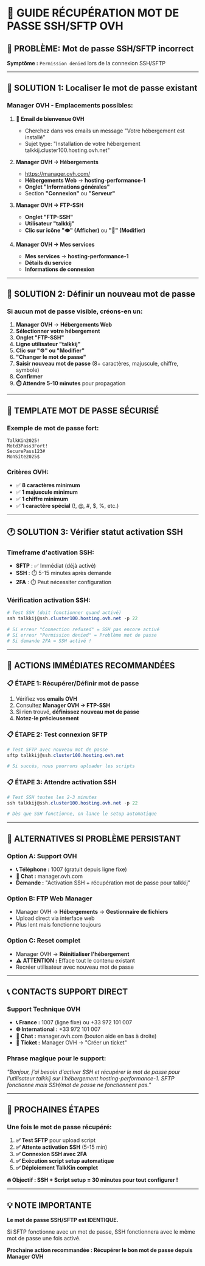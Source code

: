 # 🔑 GUIDE RÉCUPÉRATION MOT DE PASSE SSH/SFTP OVH

## 🎯 PROBLÈME: Mot de passe SSH/SFTP incorrect

**Symptôme :** `Permission denied` lors de la connexion SSH/SFTP

---

## 📍 SOLUTION 1: Localiser le mot de passe existant

### **Manager OVH - Emplacements possibles:**

1. **📧 Email de bienvenue OVH**
   - Cherchez dans vos emails un message "Votre hébergement est installé"
   - Sujet type: "Installation de votre hébergement talkkij.cluster100.hosting.ovh.net"

2. **Manager OVH → Hébergements**
   - https://manager.ovh.com/
   - **Hébergements Web** → **hosting-performance-1**
   - **Onglet "Informations générales"**
   - Section **"Connexion"** ou **"Serveur"**

3. **Manager OVH → FTP-SSH**
   - **Onglet "FTP-SSH"**
   - **Utilisateur "talkkij"**
   - **Clic sur icône "👁️" (Afficher)** ou **"🔑" (Modifier)**

4. **Manager OVH → Mes services**
   - **Mes services** → **hosting-performance-1**
   - **Détails du service**
   - **Informations de connexion**

---

## 🔧 SOLUTION 2: Définir un nouveau mot de passe

### **Si aucun mot de passe visible, créons-en un:**

1. **Manager OVH** → **Hébergements Web**
2. **Sélectionner votre hébergement**
3. **Onglet "FTP-SSH"**
4. **Ligne utilisateur "talkkij"**
5. **Clic sur "⚙️" ou "Modifier"**
6. **"Changer le mot de passe"**
7. **Saisir nouveau mot de passe** (8+ caractères, majuscule, chiffre, symbole)
8. **Confirmer**
9. **⏱️ Attendre 5-10 minutes** pour propagation

---

## 📝 TEMPLATE MOT DE PASSE SÉCURISÉ

### **Exemple de mot de passe fort:**
```
TalkKin2025!
Motd3Pass3Fort!
SecurePass123#
MonSite2025$
```

### **Critères OVH:**
- ✅ **8 caractères minimum**
- ✅ **1 majuscule minimum**
- ✅ **1 chiffre minimum**
- ✅ **1 caractère spécial** (!, @, #, $, %, etc.)

---

## 🕐 SOLUTION 3: Vérifier statut activation SSH

### **Timeframe d'activation SSH:**
- **SFTP** : ✅ Immédiat (déjà activé)
- **SSH** : ⏱️ 5-15 minutes après demande
- **2FA** : ⏱️ Peut nécessiter configuration

### **Vérification activation SSH:**
```powershell
# Test SSH (doit fonctionner quand activé)
ssh talkkij@ssh.cluster100.hosting.ovh.net -p 22

# Si erreur "Connection refused" = SSH pas encore activé
# Si erreur "Permission denied" = Problème mot de passe
# Si demande 2FA = SSH activé !
```

---

## 🚀 ACTIONS IMMÉDIATES RECOMMANDÉES

### **📋 ÉTAPE 1: Récupérer/Définir mot de passe**
1. Vérifiez vos **emails OVH**
2. Consultez **Manager OVH → FTP-SSH**
3. Si rien trouvé, **définissez nouveau mot de passe**
4. **Notez-le précieusement**

### **📋 ÉTAPE 2: Test connexion SFTP**
```powershell
# Test SFTP avec nouveau mot de passe
sftp talkkij@ssh.cluster100.hosting.ovh.net

# Si succès, nous pourrons uploader les scripts
```

### **📋 ÉTAPE 3: Attendre activation SSH**
```powershell
# Test SSH toutes les 2-3 minutes
ssh talkkij@ssh.cluster100.hosting.ovh.net -p 22

# Dès que SSH fonctionne, on lance le setup automatique
```

---

## 🔄 ALTERNATIVES SI PROBLÈME PERSISTANT

### **Option A: Support OVH**
- **📞 Téléphone :** 1007 (gratuit depuis ligne fixe)
- **💬 Chat :** manager.ovh.com
- **Demande :** "Activation SSH + récupération mot de passe pour talkkij"

### **Option B: FTP Web Manager**
- Manager OVH → **Hébergements** → **Gestionnaire de fichiers**
- Upload direct via interface web
- Plus lent mais fonctionne toujours

### **Option C: Reset complet**
- Manager OVH → **Réinitialiser l'hébergement**
- ⚠️ **ATTENTION :** Efface tout le contenu existant
- Recréer utilisateur avec nouveau mot de passe

---

## 📞 CONTACTS SUPPORT DIRECT

### **Support Technique OVH**
- **📞 France :** 1007 (ligne fixe) ou +33 972 101 007
- **🌐 International :** +33 972 101 007
- **💬 Chat :** manager.ovh.com (bouton aide en bas à droite)
- **📧 Ticket :** Manager OVH → "Créer un ticket"

### **Phrase magique pour le support:**
*"Bonjour, j'ai besoin d'activer SSH et récupérer le mot de passe pour l'utilisateur talkkij sur l'hébergement hosting-performance-1. SFTP fonctionne mais SSH/mot de passe ne fonctionnent pas."*

---

## 🎯 PROCHAINES ÉTAPES

### **Une fois le mot de passe récupéré:**

1. **✅ Test SFTP** pour upload script
2. **✅ Attente activation SSH** (5-15 min)
3. **✅ Connexion SSH avec 2FA**
4. **✅ Exécution script setup automatique**
5. **✅ Déploiement TalkKin complet**

**🔥 Objectif : SSH + Script setup = 30 minutes pour tout configurer !**

---

## 💡 NOTE IMPORTANTE

**Le mot de passe SSH/SFTP est IDENTIQUE.**

Si SFTP fonctionne avec un mot de passe, SSH fonctionnera avec le même mot de passe une fois activé.

**Prochaine action recommandée : Récupérer le bon mot de passe depuis Manager OVH**
